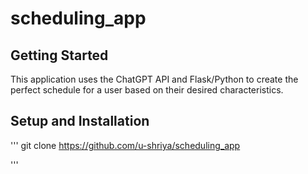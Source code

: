 # scheduling_app

## Getting Started

This application uses the ChatGPT API and Flask/Python to create the perfect schedule for a user based on their desired characteristics.

## Setup and Installation


'''
git clone https://github.com/u-shriya/scheduling_app

'''



